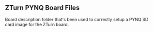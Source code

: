 ## ZTurn PYNQ Board Files

Board description folder that's been used to correctly setup a PYNQ SD card image for the ZTurn board.